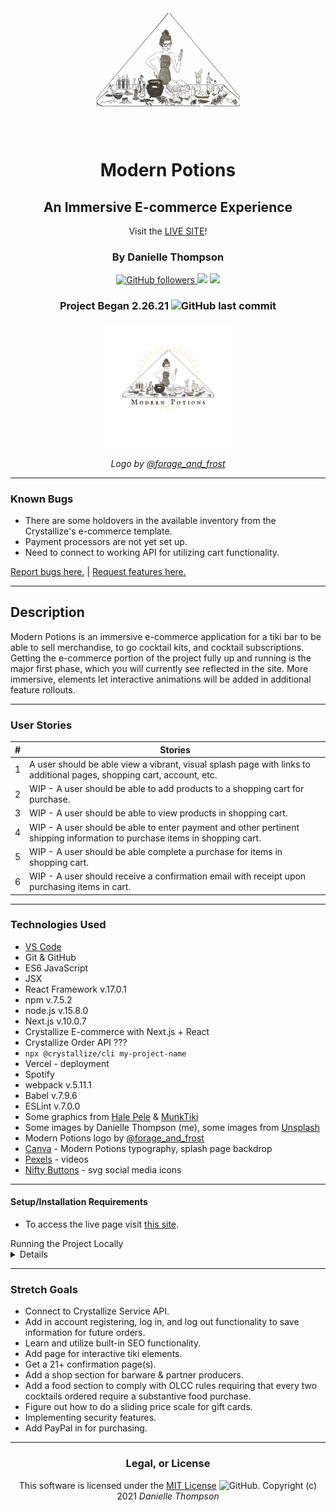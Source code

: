 <div align="center">

<img src="tiki3-0/img/Gif_MP_Header.gif" alt="animated Modern Potions logo" height="200px" width="550px">

# Modern Potions

## An Immersive E-commerce Experience

<!-- <img src="tiki3-0/img/MP-immersive.png" alt="Back drop preview for webpage" width="600px" height="auto"> -->

Visit the [LIVE SITE](https://capstone-roan.vercel.app/)!

### By Danielle Thompson

<a href="https://github.com/danitcodes"> ![GitHub followers](https://img.shields.io/github/followers/danitcodes?style=social)	</a> <a href="https://linkedin.com/in/danielle-thompson74"> <img src="https://img.shields.io/badge/-LinkedIn-black.svg?style=plastic&logo=linkedin&colorB=2867B2"></a> <a href="https://www.instagram.com/modernpotions.pdx/"><img src="https://img.shields.io/badge/-Instagram-black.svg?style=flat&logo=instagram&logoColor=white&colorB=E4405F"></a>

### Project Began 2.26.21 ![GitHub last commit](https://img.shields.io/github/last-commit/danitcodes/-capstone)

<img src="tiki3-0/img/ModernPotionsLogo.png" alt="Modern Potions logo" width="200px" height="auto">

_Logo by [@forage_and_frost](https://www.instagram.com/forage_and_frost/)_

</div>

---

### Known Bugs

- There are some holdovers in the available inventory from the Crystallize's e-commerce template.
- Payment processors are not yet set up.
- Need to connect to working API for utilizing cart functionality.

[Report bugs here.](https://github.com/danitcodes/-capstone/issues) | [Request features here.](https://github.com/danitcodes/-capstone/issues)

___

## Description

Modern Potions is an immersive e-commerce application for a tiki bar to be able to sell merchandise, to go cocktail kits, and cocktail subscriptions. Getting the e-commerce portion of the project fully up and running is the major first phase, which you will currently see reflected in the site. More immersive, elements let interactive animations will be added in additional feature rollouts.

---

### User Stories

|  # 	|  Stories 	|
|---	|---	|
|  1 	|  A user should be able view a vibrant, visual splash page with links to additional pages, shopping cart, account, etc. 	|
|  2 	|   WIP - A user should be able to add products to a shopping cart for purchase. 	|
|  3 	|   WIP - A user should be able to view products in shopping cart. 	|
|  4 	|   WIP - A user should be able to enter payment and other pertinent shipping information to purchase items in shopping cart. 	|
|  5 	|   WIP - A user should be able complete a purchase for items in shopping cart. 	|
|  6 	|   WIP - A user should receive a confirmation email with receipt upon purchasing items in cart. 	|

---

### Technologies Used

- [VS Code](https://code.visualstudio.com/download)
- Git & GitHub
- ES6 JavaScript
- JSX
- React Framework v.17.0.1
- npm v.7.5.2
- node.js v.15.8.0
- Next.js v.10.0.7
- Crystallize E-commerce with Next.js + React
- Crystallize Order API ???
- `npx @crystallize/cli my-project-name`
- Vercel - deployment
- Spotify
- webpack v.5.11.1
- Babel v.7.9.6
- ESLint v.7.0.0
- Some graphics from [Hale Pele](halepele.com) & [MunkTiki](munktiki.com)
- Some images by Danielle Thompson (me), some images from [Unsplash](unsplash.com)
- Modern Potions logo by [@forage_and_frost](https://www.instagram.com/forage_and_frost/)
- [Canva](canva.com) - Modern Potions typography, splash page backdrop
- [Pexels](pexels.com) - videos
- [Nifty Buttons](https://www.niftybuttons.com/) - svg social media icons

---

#### Setup/Installation Requirements

- To access the live page visit [this site](https://capstone-roan.vercel.app/).

<summary> Running the Project Locally </summary>

<details>

###### For Mac Users

- Access Terminal in your Finder, and open a new window.
- Install the package manager in the Terminal, [Homebrew](https://brew.sh/), on your device by entering this line of code:
`$ /usr/bin/ruby -e "$(curl -fsSL https://raw.githubusercontent.com/Homebrew/install/master/install)"`.
- Once homebrew is installed, install Git, a version control system for code writers, with this line of code: `brew install git`.
- Now, install Node.js through Homebrew with the following command: `brew install node`.
- Confirm that node and npm (Node's package manager that is automatically installed alongside Node) are on your working system with two command lines `node -v` & `npm -v`, respectively returning something resembling `v14.5.0` & `6.14.5` (or higher).

###### For Windows Users

- Open a new Command Prompt window by typing "Cmd" in your computer's search bar.
- Determine whether you have 32-bit or 64-bit Windows by following these [instructions](https://support.microsoft.com/en-us/help/13443/windows-which-version-am-i-running).
- Go to [Git Bash](https://gitforwindows.org/), click on the "Download" button, and download the corresponding exe file from the Git for Windows site.
- Follow the instructions in the set up menu.
- Go to the [Node.js website](https://nodejs.org/en/download/) and download the appropriate source code for your Windows operating system.

###### Cloning the Project

- If you are an Epicodus instructor, prospective employer, or personal friend, and you want to run this specific project locally, please contact me for user access keys at modernpotions.pdx@gmail.com.
- Go to this [GitHub repository](https://github.com/danitcodes/-capstone) and click the green 'Code' button.
- In your CLI, after navigating to the Desktop with `cd Desktop`, clone this application with the following command:`git clone https://github.com/danitcodes/-capstone.git`.
- (Optional) If you would like to save your own copy to your GitHub account, click the "Fork" button in the upper right hand corner of the main repository page.
- Navigate to the folder 'capstone' from your CLI with the command `cd capstone`.
- Open the project in the code editing application of your choice, like VS Code, by running the command `code .`.

###### Additional Files Needed for Project to Run

Additionally, a file will also need to be added to the tiki3-0/_repo-utils folder.

- Name the file 'bootstrap-tiki-shapes.js'.
- Next add in the following code snippet:

    <details>
      <summary>Code snippet here.</summary>

    ```js
    /**
     * When run, this file will inject shapes to your tenant that is required for the
    * frntr boilerplate to look properly
    */

    //Your tenant id (not identifier). See the tenant tab https://pim.crystallize.com/settings/tenants
    const TENANT_ID = 'YOUR-TENENT-ID-HERE';

    // Add your tokens https://pim.crystallize.com/settings/access-tokens
    const ACCESS_TOKEN_ID = 'YOUR-ACCESS-TOKEN-HERE';
    const ACCESS_TOKEN_SECRET = 'YOUR-ACCESS-TOKEN-SECRET-HERE';

    const coreUrl = 'https://pim.crystallize.com/graphql';
    const fetch = require('node-fetch');

    const {
      buildCreateShapeMutation,
      shapeTypes,
      componentTypes
    } = require('@crystallize/import-utilities');

    const Product = {
      tenantId: TENANT_ID,
      name: 'Product',
      identifier: 'frntr-product',
      type: shapeTypes.product,
      components: [
        {
          id: 'summary',
          name: 'Summary',
          type: componentTypes.richText
        },
        {
          id: 'Specs',
          name: 'Specs',
          type: componentTypes.propertiesTable
        },
        {
          id: 'description',
          name: 'Description',
          type: componentTypes.paragraphCollection
        },
        {
          id: 'related-products',
          name: 'Related products',
          type: componentTypes.itemRelations
        }
      ]
    };

    const Folder = {
      tenantId: TENANT_ID,
      name: 'Folder',
      identifier: 'frntr-folder',
      type: shapeTypes.folder,
      components: [
        {
          id: 'title',
          name: 'Title',
          type: componentTypes.singleLine
        },
        {
          id: 'brief',
          name: 'Brief',
          type: componentTypes.richText
        },
        {
          id: 'body',
          name: 'Body',
          type: componentTypes.paragraphCollection
        },
        {
          id: 'stackable-content',
          name: 'Stackable content',
          type: componentTypes.itemRelations
        }
      ]
    };

    const Article = {
      tenantId: TENANT_ID,
      name: 'Article',
      identifier: 'frntr-article',
      type: shapeTypes.document,
      components: [
        {
          id: 'title',
          name: 'Title',
          type: componentTypes.singleLine
        },
        {
          id: 'image',
          name: 'Image',
          type: componentTypes.images
        },
        {
          id: 'intro',
          name: 'Intro',
          type: componentTypes.richText
        },
        {
          id: 'body',
          name: 'Body',
          type: componentTypes.paragraphCollection
        },
        {
          id: 'video',
          name: 'Video',
          type: componentTypes.videos
        },
        {
          id: 'featured',
          name: 'Featured',
          type: componentTypes.itemRelations
        }
      ]
    };

    const Banner = {
      tenantId: TENANT_ID,
      name: 'Banner',
      identifier: 'frntr-banner',
      type: shapeTypes.document,
      components: [
        {
          id: 'title',
          name: 'Title',
          type: componentTypes.singleLine
        },
        {
          id: 'description',
          name: 'Description',
          type: componentTypes.richText
        },
        {
          id: 'link',
          name: 'Link',
          type: componentTypes.singleLine
        },
        {
          id: 'link-text',
          name: 'Link text',
          type: componentTypes.singleLine
        },
        {
          id: 'image',
          name: 'Image',
          type: componentTypes.images
        },
        {
          id: 'add-text-as-overlay',
          name: 'Add text as overlay',
          type: componentTypes.boolean
        }
      ]
    };

    const Collection = {
      tenantId: TENANT_ID,
      name: 'Collection',
      identifier: 'frntr-collection',
      type: shapeTypes.document,
      components: [
        {
          id: 'title',
          name: 'Title',
          type: componentTypes.singleLine
        },
        {
          id: 'description',
          name: 'Description',
          type: componentTypes.richText
        },
        {
          id: 'content',
          name: 'Content',
          type: componentTypes.componentChoice,
          config: {
            componentChoice: {
              choices: [
                {
                  id: 'items',
                  name: 'Items',
                  type: componentTypes.itemRelations
                },
                {
                  id: 'grid',
                  name: 'Grid',
                  type: componentTypes.gridRelations
                }
              ]
            }
          }
        }
      ]
    };

    const shapesToInject = [Banner, Article, Folder, Product, Collection];
    (async function injectFurnitureShapes() {
      if (!TENANT_ID) {
        console.log('\x1b[31m', `Missing tenant id`);
        return;
      }
      if (!ACCESS_TOKEN_ID || !ACCESS_TOKEN_SECRET) {
        console.log('\x1b[31m', `Missing token`);
        return;
      }
      let fails = 0;
      for (let i = 0; i < shapesToInject.length; i++) {
        const mutation = buildCreateShapeMutation(shapesToInject[i]);
        const response = await simplyFetchFromGraph({ query: mutation });
        const { errors } = response;
        if (errors) {
          console.log('\x1b[31m', `${shapesToInject[i].name} failed,`);

          for (let i = 0; i < errors.length; i++) {
            console.log('\x1b[37m', `-${errors[i].message}`);
            fails++;
          }
        } else {
          console.log(
            '\x1b[32m',
            `${shapesToInject[i].name} successfully imported`
          );
        }
      }
      console.log(
        fails > 0 ? '\x1b[31m' : '\x1b[32m',
        `Import completed with ${fails} errors`
      );
    })();

    async function simplyFetchFromGraph({ uri = coreUrl, query, variables }) {
      const body = JSON.stringify({ query, variables });
      const response = await fetch(uri, {
        method: 'post',
        headers: {
          'content-type': 'application/json',
          'x-crystallize-access-token-id': ACCESS_TOKEN_ID,
          'x-crystallize-access-token-secret': ACCESS_TOKEN_SECRET
        },
        body
      });

      if (!response.ok) {
        throw new Error(await response.text());
      }
      return response.json();
    }
    ```

    </details>

- After you have created this file, add in your own API keys to the designated areas.
- Navigate inside of the tiki3-0 subdirectory with the CLI command `cd tiki3-0`.
- Run the command `npm install` to generate the package-lock.json file & node_modules folder.
- Additionally, you will need to create a .env file with the following information:

  <details>
    <summary>.env file snippet.</summary>

    ```env
      NEXT_PUBLIC_CRYSTALLIZE_TENANT_IDENTIFIER=your-tenant-name-here
      NEXT_PUBLIC_SERVICE_API_URL=https://service-api-demo.superfast.shop/api/graphql
      ```

  </details>

- More information on setting up the Crystallize project can be found inside the sub README file within tiki3-0.

##### Available Scripts

Inside of the tiki3-0 subdirectory, you can run the following scripts:

###### `npm run dev`

Runs the app in the development mode.\
Open [http://localhost:3000](http://localhost:3000) to view it in the browser.

The page will reload if you make edits.\
You will also see any lint errors in the console.

###### `npm test`

Launches the test runner in the interactive watch mode.\

###### `npm run build`

Builds the app for production to the `build` folder.\
It correctly bundles React in production mode and optimizes the build for the best performance.

###### `npm run eject`

**Note: this is a one-way operation. Once you `eject`, you can’t go back!**

</details>

---------

### Stretch Goals

- Connect to Crystallize Service API.
- Add in account registering, log in, and log out functionality to save information for future orders.
- Learn and utilize built-in SEO functionality.
- Add page for interactive tiki elements.
- Get a 21+ confirmation page(s).
- Add a shop section for barware & partner producers.
- Add a food section to comply with OLCC rules requiring that every two cocktails ordered require a substantive food purchase.
- Figure out how to do a sliding price scale for gift cards.
- Implementing security features.
- Add PayPal in for purchasing.

___

<div align="center">

### Legal, or License

This software is licensed under the [MIT License](https://choosealicense.com/licenses/mit/) ![GitHub](https://img.shields.io/github/license/danitcodes/-capstone).
Copyright (c) 2021 *_Danielle Thompson_*

</div>
